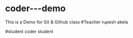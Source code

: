 # coder---demo
This is a Demo for Git &amp; Github class
#Teacher 
rupesh akela

#student
coder student